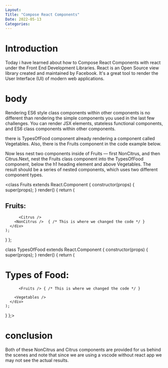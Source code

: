 ```yaml
---
Layout:
Title: "Compose React Components"
Date: 2022-05-13
Categories:
---
```


# Introduction

Today i have learned about how to Compose React Components
 with react
under the Front End Development Libraries.
React is an Open Source view library created and maintained by Facebook. It's a great tool to render the User Interface
(UI) of modern web applications.

# body
Rendering ES6 style class components within other components is no different than rendering the simple components you used in the last few challenges. You can render JSX elements, stateless functional components, and ES6 class components within other components.

there is TypesOfFood component already rendering a component called Vegetables. Also, there is the Fruits component in the code example below.

Now less nest two components inside of Fruits — first NonCitrus, and then Citrus.Next, nest the Fruits class component into the TypesOfFood component, below the h1 heading element and above Vegetables. The result should be a series of nested components, which uses two different component types.

<class Fruits extends React.Component {
  constructor(props) {
    super(props);
  }
  render() {
    return (
      <div>
        <h2>Fruits:</h2>
       
          <Citrus />
        <NonCitrus />  { /* This is where we changed the code */ }
      </div>
    );
  }
};

class TypesOfFood extends React.Component {
  constructor(props) {
     super(props);
  }
  render() {
    return (
      <div>
        <h1>Types of Food:</h1>
       
          <Fruits /> { /* This is where we changed the code */ }
      
        <Vegetables />
      </div>
    );
  }
};>

# conclusion

 Both of these NonCitrus and Citrus components are provided for us behind the scenes and note that since we are using a vscode without
 react app we may not see the actual results. 